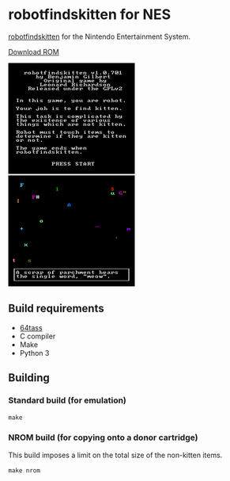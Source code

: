 # robotfindskitten for NES

[robotfindskitten](http://robotfindskitten.org/) for the Nintendo
Entertainment System.

[Download ROM](https://github.com/bgilbert/rfknes/releases/download/v1.0.701/robotfindskitten-1.0.701.nes)

![Title screen](doc/title.png)
![Gameplay screenshot](doc/gameplay.png)

## Build requirements

- [64tass](http://tass64.sourceforge.net/)
- C compiler
- Make
- Python 3

## Building

### Standard build (for emulation)

```
make
```

### NROM build (for copying onto a donor cartridge)

This build imposes a limit on the total size of the non-kitten items.

```
make nrom
```
